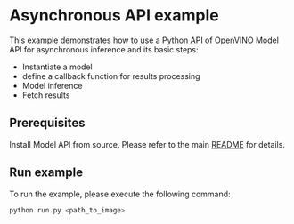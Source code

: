 # Asynchronous API example
This example demonstrates how to use a Python API of OpenVINO Model API for asynchronous inference and its basic steps:
- Instantiate a model
- define a callback function for results processing
- Model inference
- Fetch results

## Prerequisites
Install Model API from source. Please refer to the main [README](../../../README.md) for details.

## Run example
To run the example, please execute the following command:
```bash
python run.py <path_to_image>
```
